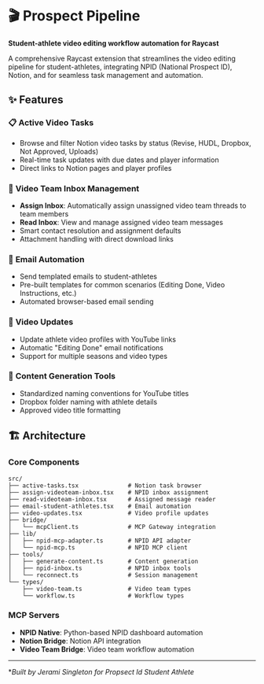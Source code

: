 # 🎬 Prospect Pipeline

**Student-athlete video editing workflow automation for Raycast**

A comprehensive Raycast extension that streamlines the video editing pipeline for student-athletes, integrating NPID (National Prospect ID), Notion, and for seamless task management and automation.

## ✨ Features

### 📋 **Active Video Tasks**
- Browse and filter Notion video tasks by status (Revise, HUDL, Dropbox, Not Approved, Uploads)
- Real-time task updates with due dates and player information
- Direct links to Notion pages and player profiles

### 📧 **Video Team Inbox Management**
- **Assign Inbox**: Automatically assign unassigned video team threads to team members
- **Read Inbox**: View and manage assigned video team messages
- Smart contact resolution and assignment defaults
- Attachment handling with direct download links

### 📨 **Email Automation**
- Send templated emails to student-athletes
- Pre-built templates for common scenarios (Editing Done, Video Instructions, etc.)
- Automated browser-based email sending

### 🎥 **Video Updates**
- Update athlete video profiles with YouTube links
- Automatic "Editing Done" email notifications
- Support for multiple seasons and video types

### 🔧 **Content Generation Tools**
- Standardized naming conventions for YouTube titles
- Dropbox folder naming with athlete details
- Approved video title formatting

## 🏗️ Architecture

### **Core Components**

```
src/
├── active-tasks.tsx              # Notion task browser
├── assign-videoteam-inbox.tsx    # NPID inbox assignment
├── read-videoteam-inbox.tsx      # Assigned message reader
├── email-student-athletes.tsx    # Email automation
├── video-updates.tsx             # Video profile updates
├── bridge/
│   └── mcpClient.ts              # MCP Gateway integration
├── lib/
│   ├── npid-mcp-adapter.ts       # NPID API adapter
│   └── npid-mcp.ts               # NPID MCP client
├── tools/
│   ├── generate-content.ts       # Content generation
│   ├── npid-inbox.ts             # NPID inbox tools
│   └── reconnect.ts              # Session management
└── types/
    ├── video-team.ts             # Video team types
    └── workflow.ts               # Workflow types
```

### **MCP Servers**
- **NPID Native**: Python-based NPID dashboard automation
- **Notion Bridge**: Notion API integration
- **Video Team Bridge**: Video team workflow automation



---

**Built  by Jerami Singleton for Propsect Id Student Athlete*
